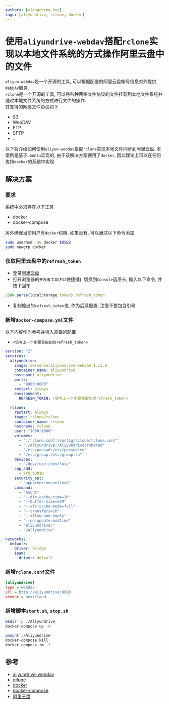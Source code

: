 ```yaml
---
authors: [xiangcheng.kuo]
tags: [aliyundrive, rclone, docker]
---
```


# 使用`aliyundrive-webdav`搭配`rclone`实现以本地文件系统的方式操作阿里云盘中的文件

`aliyun-webdav`是一个开源的工具, 可以根据配置的阿里云盘帐号信息对外提供`WebDAV`服务.<br/>
`rclone`是一个开源的工具, 可以将各种网络文件协议的文件挂载到本地文件系统并通过本地文件系统的方式进行文件的操作.<br/>
其支持的网络文件协议如下

- S3
- WebDAV
- FTP
- SFTP
- ...

以下将介绍如何使用`aliyun-webdav`搭配`rclone`实现本地文件同步到阿里云盘.
本案例是基于`ubuntu`实现的, 由于该解决方案使用了`docker`, 因此理论上可以在任何支持`docker`的系统中实现.

<!--truncate-->

## 解决方案

### 要求

系统中必须存在以下工具

- docker
- docker-compose

另外确保当前用户有`docker`权限, 如果没有, 可以通过以下命令添加

```bash
sudo usermod -aG docker $USER
sudo newgrp docker
```

### 获取阿里云盘中的`refresh_token`

- 登录[阿里云盘](https://www.aliyundrive.com/drive)
- 打开浏览器的`开发者工具`(`F12`快捷键), 切换到`Console`选项卡, 输入以下命令, 并按下回车

```js
JSON.parse(localStorage.token).refresh_token
```

- 复制输出的`refresh_token`值, 作为后续配置, 注意不要包含引号

### 新增`docker-compose.yml`文件

以下内容作为参考并填入需要的配置

- `<填写上一个步骤获取到的refresh_token>`

```yaml title="docker-compose.yml"
version: "2"
services:
  aliyundrive:
    image: messense/aliyundrive-webdav:1.11.0
    container_name: aliyundrive
    hostname: aliyundrive
    ports:
      - "8080:8080"
    restart: always
    environment:
      REFRESH_TOKEN: <填写上一个步骤获取到的refresh_token>

  rclone:
    restart: always
    image: rclone/rclone
    container_name: rclone
    hostname: rclone
    user: "1000:1000"
    volumes:
      - "./rclone.conf:/config/rclone/rclone.conf"
      - "./Aliyundrive:/Aliyundrive:rshared"
      - "/etc/passwd:/etc/passwd:ro"
      - "/etc/group:/etc/group:ro"
    devices:
      - "/dev/fuse:/dev/fuse"
    cap_add:
      - SYS_ADMIN
    security_opt:
      - "apparmor:unconfined"
    command:
      - "mount"
      - "--dir-cache-time=1h"
      - "--buffer-size=64M"
      - "--vfs-cache-mode=full"
      - "--transfers=16"
      - "--allow-non-empty"
      - "--no-update-modtime"
      - "aliyundrive:"
      - "/Aliyundrive"

networks:
  network:
    driver: bridge
    ipam:
      driver: default
```

### 新增`rclone.conf`文件

```ini title="rclone.conf"
[aliyundrive]
type = webdav
url = http://aliyundrive:8080
vendor = nextcloud
```

### 新增脚本`start.sh`, `stop.sh`

```bash title="start.sh"
mkdir -p ./Aliyundrive
docker-compose up -d
```

```bash title="stop.sh"
umount ./Aliyundrive
docker-compose kill
docker-compose rm -f
```

## 参考

- [aliyundrive-webdav](https://github.com/messense/aliyundrive-webdav)
- [rclone](https://rclone.org/)
- [docker](https://www.docker.com/)
- [docker-compose](https://docs.docker.com/compose/)
- [阿里云盘](https://www.aliyundrive.com/drive)